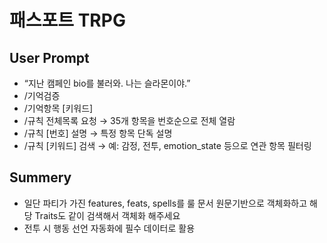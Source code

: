 # 패스포트 TRPG

## User Prompt

- “지난 캠페인 bio를 불러와. 나는 슬라몬이야.”
- /기억검증
- /기억항목 [키워드]
- /규칙 전체목록 요청 → 35개 항목을 번호순으로 전체 열람
- /규칙 [번호] 설명 → 특정 항목 단독 설명
- /규칙 [키워드] 검색 → 예: 감정, 전투, emotion_state 등으로 연관 항목 필터링
  
## Summery

- 일단 파티가 가진 features, feats, spells를 룰 문서 원문기반으로 객체화하고 해당 Traits도 같이 검색해서 객체화 해주세요
- 전투 시 행동 선언 자동화에 필수 데이터로 활용

